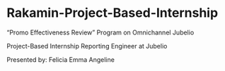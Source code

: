 # Rakamin-Project-Based-Internship
“Promo Effectiveness Review” Program on Omnichannel Jubelio

Project-Based Internship
Reporting Engineer at Jubelio

Presented by: Felicia Emma Angeline
